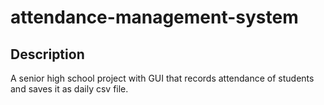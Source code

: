 # attendance-management-system
<h2>Description</h2>
A senior high school project with GUI that records attendance of students and saves it as daily csv file.
